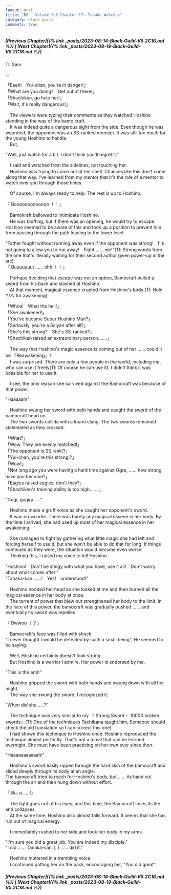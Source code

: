 ```yaml
---
layout: post
title: "BG - Volume 5.2 Chapter 17: Tanake Watches"
category: black guild
comments: true
---
```


##### [Previous Chapter]({% link _posts/2023-08-14-Black-Guild-V5.2C16.md %}) \| [Next Chapter]({% link _posts/2023-08-19-Black-Guild-V5.2C18.md %})



Tl: Sam


…


「Eeeh!　Yui-chan, you're in danger!」   
「What are you doing?　Get out of there!」   
「Shachiken, go help her!」   
「Wait, it's really dangerous!」   

　The viewers were typing their comments as they watched Hoshino standing in the way of the bamo craft.   
　It was indeed quite a dangerous sight from the side. Even though he was wounded, the opponent was an SS-ranked monster. It was still too much for the young Hoshino to handle.      
　But,
<!--more-->

"Well, just watch for a bit. I don't think you'll regret it."

　I said and watched from the sidelines, not touching her.   
　Hoshino was trying to come out of her shell. Chances like this don't come along that way. I've learned from my mentor that it's the role of a mentor to watch over you through those times.

　Of course, I'm always ready to help. The rest is up to Hoshino.

『 Booooooooooooo ！！』

　Bamokraft bellowed to intimidate Hoshino.   
　He was bluffing, but if there was an opening, he would try to escape. Hoshino seemed to be aware of this and took up a position to prevent him from passing through the path leading to the lower level.

"Father fought without running away even if the opponent was strong!　I'm not going to allow you to run away!　Fight ...... me!"(Tl: Strong words from the one that's literally waiting for their second author given power-up in the arc)   
『 Buuuuuuut ...... ohh ！！』

　Perhaps deciding that escape was not an option, Bamocraft pulled a sword from his back and slashed at Hoshino.      
　At that moment, magical essence erupted from Hoshino's body.(Tl: Hold Y/△ for awakening)

「Whoa!　What the hell!」   
「She awakened!」   
「You've become Super Hoshino Man?」   
「Seriously, you're a Saiyan after all?」   
「She's this strong?　She's SS-ranked?」   
「Shachiken raised an extraordinary person.......」

　The way that Hoshino's magic essence is coming out of her ...... could it be 『Reawakening』?   
　I was surprised. There are only a few people in the world, including me, who can use it freely(Tl: Of course he can use it). I didn't think it was possible for her to use it.

　I see, the only reason she survived against the Bamocraft was because of that power.

"Haaaaah!"

　Hoshino swung her sword with both hands and caught the sword of the bamocraft head on.   
　The two swords collide with a lound clang. The two swords remained stalemated as they crossed.

「What?」   
「Wow. They are evenly matched!」   
「The opponent is SS rank!?」   
「Yui-chan, you're this strong!?」   
「Wow!」   
「Not long ago you were having a hard time against Ogre, ...... how strong have you become?」   
「Eagles raised eagles, don't they?」   
「Shachiken's training ability is too high.......」

"Gugi, gugigi......"

　Hoshino made a gruff voice as she caught her opponent's sword.   
　It was no wonder. There was barely any magical essene in her body. By the time I arrived, she had used up most of her magical essence in her awakeining.

　She managed to fight by gathering what little magic she had left and forcing herself to use it, but she won't be able to do that for long. If things continued as they were, the situation would become even worse.   
　Thinking this, I raised my voice to tell Hoshino.

"Hoshino!　Don't be stingy with what you have, use it all!　Don't worry about what comes after!"   
"Tanaka-san ......!　Yes!　understood!"

　Hoshino nodded her head as she looked at me and then burned all the magical essence in her body at once.   
　The torrent of power that blew out strengthened her body to the limit. In the face of this power, the bamocraft was gradually pushed ...... and eventually its sword was repelled.

『 Bwwoo ！？』

　Bamocraft's face was filled with shock.   
"I never thought I would be defeated by such a small being", He seemed to be saying.

　Well, Hoshino certainly doesn't look strong.   
　But Hoshino is a warrior I admire. Her power is endorsed by me.

"This is the end!"

　Hoshino gripped the sword with both hands and swung down with all her might.   
　The way she swung the sword, I recognized it.

"When did she......?"

　The technique was very similar to my 『 Strong Sword・ 10000 broken swords』(Tl: One of the techniques Tachibana taught him, Someone should check the old translation so I can correct this one)   
　I had shown this technique to Hoshino once. Hoshino reproduced the technique almost perfectly. That's not a move that can be learned overnight. She must have been practicing on her own ever since then.

"Haaaaaaaaaaah!"

　Hoshino's sword easily ripped through the hard skin of the bamocraft and sliced deeply through its body at an angle.   
The bamocraft tried to reach for Hoshino's body, but ...... its hand cut through the air and then hung down without effort.

『 Bu, o......!』

　The light goes out of his eyes, and this time, the Bamocraft loses its life and collapses.   
　At the same time, Hoshino also almost falls forward. It seems that she has run out of magical energy.

　I immediately rushed to her side and took her body in my arms.

"I'm sure you did a great job. You are indeed my disciple."   
"I did ...... Tanaka-san. I, I ...... did it."

　Hoshino muttered in a trembling voice.   
　I continued patting her on the back, encouraging her, "You did great".




##### [Previous Chapter]({% link _posts/2023-08-14-Black-Guild-V5.2C16.md %}) \| [Next Chapter]({% link _posts/2023-08-19-Black-Guild-V5.2C18.md %})
